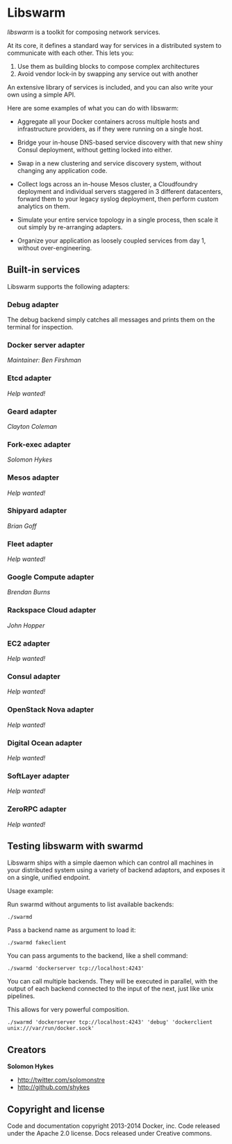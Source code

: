 # Libswarm

*libswarm* is a toolkit for composing network services.

At its core, it defines a standard way for services in a distributed system to communicate with each other. This lets you:

1. Use them as building blocks to compose complex architectures
2. Avoid vendor lock-in by swapping any service out with another

An extensive library of services is included, and you can also write your own using a simple API.

Here are some examples of what you can do with libswarm:

* Aggregate all your Docker containers across multiple hosts and infrastructure providers, as if they were running on a single host.

* Bridge your in-house DNS-based service discovery with that new shiny Consul deployment, without getting locked into either.

* Swap in a new clustering and service discovery system, without changing any application code.

* Collect logs across an in-house Mesos cluster, a Cloudfoundry deployment and individual servers staggered in 3 different datacenters, forward them to your legacy syslog deployment, then perform custom analytics on them.

* Simulate your entire service topology in a single process, then scale it out simply by re-arranging adapters.

* Organize your application as loosely coupled services from day 1, without over-engineering.

## Built-in services

Libswarm supports the following adapters:

### Debug adapter

The debug backend simply catches all messages and prints them on the terminal for inspection.


### Docker server adapter

*Maintainer: Ben Firshman*







### Etcd adapter

*Help wanted!*

### Geard adapter

*Clayton Coleman*

### Fork-exec adapter

*Solomon Hykes*

### Mesos adapter

*Help wanted!*

### Shipyard adapter

*Brian Goff*

### Fleet adapter

*Help wanted!*

### Google Compute adapter

*Brendan Burns*

### Rackspace Cloud adapter

*John Hopper*

### EC2 adapter

*Help wanted!*

### Consul adapter

*Help wanted!*

### OpenStack Nova adapter

*Help wanted!*

### Digital Ocean adapter

*Help wanted!*

### SoftLayer adapter

*Help wanted!*

### ZeroRPC adapter

*Help wanted!*


## Testing libswarm with swarmd

Libswarm ships with a simple daemon which can control all machines in your distributed
system using a variety of backend adaptors, and exposes it on a single, unified endpoint.

Usage example:


Run swarmd without arguments to list available backends:

```
./swarmd
```

Pass a backend name as argument to load it:

```
./swarmd fakeclient
```

You can pass arguments to the backend, like a shell command:

```
./swarmd 'dockerserver tcp://localhost:4243'
```

You can call multiple backends. They will be executed in parallel, with the output
of each backend connected to the input of the next, just like unix pipelines.

This allows for very powerful composition.

```
./swarmd 'dockerserver tcp://localhost:4243' 'debug' 'dockerclient unix:///var/run/docker.sock'
```

## Creators

**Solomon Hykes**

- <http://twitter.com/solomonstre>
- <http://github.com/shykes>

## Copyright and license

Code and documentation copyright 2013-2014 Docker, inc. Code released under the Apache 2.0 license.
Docs released under Creative commons.
